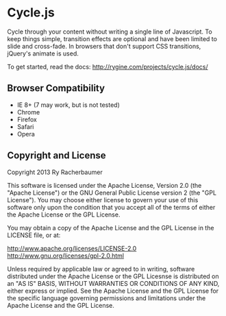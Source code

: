 Cycle.js
=================

Cycle through your content without writing a single line of Javascript. To keep things simple, transition effects are optional and have been limited to slide and cross-fade. In browsers that don't support CSS transitions, jQuery's animate is used.

To get started, read the docs: http://rygine.com/projects/cycle.js/docs/

Browser Compatibility
--------------------
* IE 8+ (7 may work, but is not tested)
* Chrome
* Firefox
* Safari
* Opera

Copyright and License
---------------------

Copyright 2013 Ry Racherbaumer

This software is licensed under the Apache License, Version 2.0 (the "Apache License") or the GNU 
General Public License version 2 (the "GPL License"). You may choose either license to govern your 
use of this software only upon the condition that you accept all of the terms of either the Apache 
License or the GPL License. 

You may obtain a copy of the Apache License and the GPL License in the LICENSE file, or at:

http://www.apache.org/licenses/LICENSE-2.0
http://www.gnu.org/licenses/gpl-2.0.html

Unless required by applicable law or agreed to in writing, software distributed under the Apache License 
or the GPL Licesnse is distributed on an "AS IS" BASIS, WITHOUT WARRANTIES OR CONDITIONS OF ANY KIND, 
either express or implied. See the Apache License and the GPL License for the specific language governing 
permissions and limitations under the Apache License and the GPL License.
